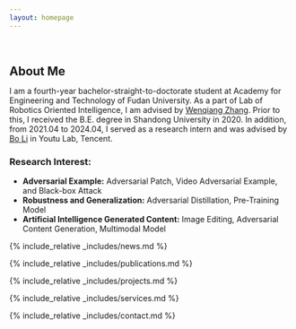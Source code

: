 ```yaml
---
layout: homepage
---
```


<h1 id="about-me"></h1>

<h2 style="margin: 60px 0px 10px;">About Me</h2>

I am a fourth-year bachelor-straight-to-doctorate student at Academy for Engineering and Technology of Fudan University. As a part of Lab of Robotics Oriented Intelligence, I am advised by [Wenqiang Zhang](https://scholar.google.com/citations?user=vL-VEJYAAAAJ&hl=en). Prior to this, I received the B.E. degree in Shandong University in 2020. In addition, from 2021.04 to 2024.04, I served as a research intern and was advised by [Bo Li](https://scholar.google.com/citations?user=NVzQ87sAAAAJ&hl=en) in Youtu Lab, Tencent.

### Research Interest:
- **Adversarial Example:** Adversarial Patch, Video Adversarial Example, and Black-box Attack
- **Robustness and Generalization:** Adversarial Distillation, Pre-Training Model
- **Artificial Intelligence Generated Content:** Image Editing, Adversarial Content Generation, Multimodal Model



{% include_relative _includes/news.md %}

{% include_relative _includes/publications.md %}

{% include_relative _includes/projects.md %}

{% include_relative _includes/services.md %}


<!-- {% include_relative _includes/conference.md %} -->

{% include_relative _includes/contact.md %}

